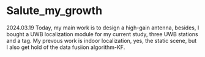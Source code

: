 # Salute_my_growth
2024.03.19
Today, my main work is to design a high-gain antenna, besides, I bought a UWB localization module for my current study, three UWB stations and a tag. My prevous work is indoor localization, yes, the static scene, but I also get hold of the 
data fusiion algorithm-KF.   
